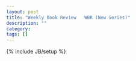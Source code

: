 ```yaml
---
layout: post
title: "Weekly Book Review   WBR (New Series)"
description: ""
category: 
tags: []
---
```

{% include JB/setup %}
